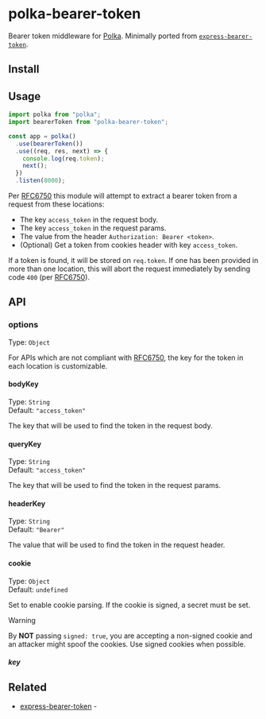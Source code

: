 # polka-bearer-token

Bearer token middleware for [Polka](https://github.com/lukeed/polka). Minimally ported from [`express-bearer-token`](https://github.com/tkellen/js-express-bearer-token).

## Install

## Usage

```js
import polka from "polka";
import bearerToken from "polka-bearer-token";

const app = polka()
  .use(bearerToken())
  .use((req, res, next) => {
    console.log(req.token);
    next();
  })
  .listen(8000);
```

Per [RFC6750] this module will attempt to extract a bearer token from a request from these locations:

- The key `access_token` in the request body.
- The key `access_token` in the request params.
- The value from the header `Authorization: Bearer <token>`.
- (Optional) Get a token from cookies header with key `access_token`.

If a token is found, it will be stored on `req.token`. If one has been provided in more than one location, this will abort the request immediately by sending code `400` (per [RFC6750]).

## API

### options

Type: `Object`

For APIs which are not compliant with [RFC6750], the key for the token in each location is customizable.

#### bodyKey

Type: `String`\
Default: `"access_token"`

The key that will be used to find the token in the request body.

#### queryKey

Type: `String`\
Default: `"access_token"`

The key that will be used to find the token in the request params.

#### headerKey

Type: `String`\
Default: `"Bearer"`

The value that will be used to find the token in the request header.

#### cookie

Type: `Object`\
Default: `undefined`

Set to enable cookie parsing. If the cookie is signed, a secret must be set.

> [!WARNING]
> By **NOT** passing `signed: true`, you are accepting a non-signed cookie and an attacker might spoof the cookies. Use signed cookies when possible.

##### key

## Related

- [express-bearer-token]() -

[RFC6750]: https://tools.ietf.org/html/rfc6750
